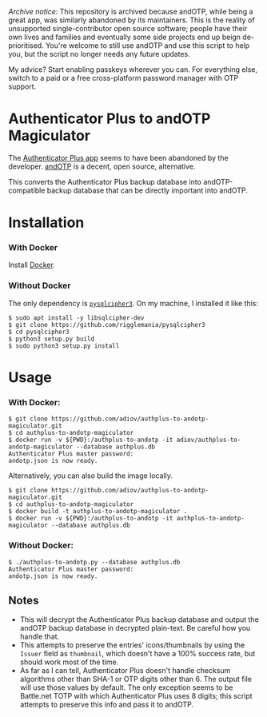 _Archive notice:_ This repository is archived because andOTP, while being a great app, was similarly abandoned by its maintainers. This is the reality of unsupported single-contributor open source software; people have their own lives and families and eventually some side projects end up beign de-prioritised. You're welcome to still use andOTP and use this script to help you, but the script no longer needs any future updates.

My advice? Start enabling passkeys wherever you can. For everything else, switch to a paid or a free cross-platform password manager with OTP support.

# Authenticator Plus to andOTP Magiculator

The [Authenticator Plus app](https://play.google.com/store/apps/details?id=com.mufri.authenticatorplus) seems to have been abandoned by the developer. [andOTP](https://github.com/andOTP/andOTP) is a decent, open source, alternative.

This converts the Authenticator Plus backup database into andOTP-compatible backup database that can be directly important into andOTP.

# Installation

### With Docker

Install [Docker](https://docs.docker.com/get-docker/).

### Without Docker

The only dependency is [`pysqlcipher3`](https://github.com/rigglemania/pysqlcipher3). On my machine, I installed it like this:
```
$ sudo apt install -y libsqlcipher-dev
$ git clone https://github.com/rigglemania/pysqlcipher3
$ cd pysqlcipher3
$ python3 setup.py build
$ sudo python3 setup.py install
```

# Usage

### With Docker:

```
$ git clone https://github.com/adiov/authplus-to-andotp-magiculator.git
$ cd authplus-to-andotp-magiculator
$ docker run -v ${PWD}:/authplus-to-andotp -it adiov/authplus-to-andotp-magiculator --database authplus.db
Authenticator Plus master password:
andotp.json is now ready.
```

Alternatively, you can also build the image locally.

```
$ git clone https://github.com/adiov/authplus-to-andotp-magiculator.git
$ cd authplus-to-andotp-magiculator
$ docker build -t authplus-to-andotp-magiculator .
$ docker run -v ${PWD}:/authplus-to-andotp -it authplus-to-andotp-magiculator --database authplus.db
```

### Without Docker:

```
$ ./authplus-to-andotp.py --database authplus.db
Authenticator Plus master password:
andotp.json is now ready.
```

## Notes

- This will decrypt the Authenticator Plus backup database and output the andOTP backup database in decrypted plain-text. Be careful how you handle that.
- This attempts to preserve the entries' icons/thumbnails by using the `Issuer` field as `thumbnail`, which doesn't have a 100% success rate, but should work most of the time.
- As far as I can tell, Authenticator Plus doesn't handle checksum algorithms other than SHA-1 or OTP digits other than 6. The output file will use those values by default. The only exception seems to be Battle.net TOTP with which Authenticator Plus uses 8 digits; this script attempts to preserve this info and pass it to andOTP.
